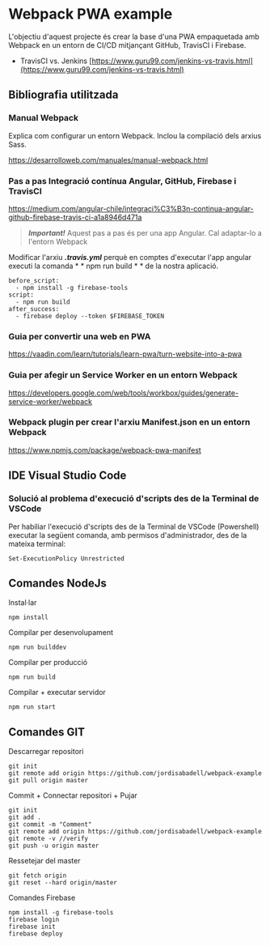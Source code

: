 # Webpack PWA example

L'objectiu d'aquest projecte és crear la base d'una PWA empaquetada amb Webpack en un entorn de CI/CD mitjançant GitHub, TravisCI i Firebase.

- TravisCI vs. Jenkins [https://www.guru99.com/jenkins-vs-travis.html](https://www.guru99.com/jenkins-vs-travis.html)

## Bibliografia utilitzada

### Manual Webpack 
Explica com configurar un entorn Webpack. Inclou la compilació dels arxius Sass.

https://desarrolloweb.com/manuales/manual-webpack.html

### Pas a pas Integració contínua Angular, GitHub, Firebase i TravisCI
https://medium.com/angular-chile/integraci%C3%B3n-continua-angular-github-firebase-travis-ci-a1a8946d471a

> ***Important!*** Aquest pas a pas és per una app Angular. Cal adaptar-lo a l'entorn Webpack

Modificar l'arxiu ***.travis.yml*** perquè en comptes d'executar l'app angular executi la comanda * * npm run build * * de la nostra aplicació. 
```
before_script:
  - npm install -g firebase-tools
script:
  - npm run build 
after_success:
  - firebase deploy --token $FIREBASE_TOKEN
```
### Guia per convertir una web en PWA
https://vaadin.com/learn/tutorials/learn-pwa/turn-website-into-a-pwa

### Guia per afegir un Service Worker en un entorn Webpack
https://developers.google.com/web/tools/workbox/guides/generate-service-worker/webpack

### Webpack plugin per crear l'arxiu Manifest.json en un entorn Webpack
https://www.npmjs.com/package/webpack-pwa-manifest


## IDE Visual Studio Code

### Solució al problema d'execució d'scripts des de la Terminal de VSCode
Per habiliar l'execució d'scripts des de la Terminal de VSCode (Powershell) executar la següent comanda, amb permisos d'administrador, des de la mateixa terminal:
```
Set-ExecutionPolicy Unrestricted
```

## Comandes NodeJs

Instal·lar
```
npm install
```

Compilar per desenvolupament
```
npm run builddev
```

Compilar per producció
```
npm run build
```

Compilar + executar servidor
```
npm run start
```

## Comandes GIT

Descarregar repositori
```
git init
git remote add origin https://github.com/jordisabadell/webpack-example
git pull origin master
```

Commit + Connectar repositori + Pujar
```
git init
git add .
git commit -m "Comment"
git remote add origin https://github.com/jordisabadell/webpack-example
git remote -v //verify
git push -u origin master
```

Ressetejar del master 
```
git fetch origin
git reset --hard origin/master
```

Comandes Firebase
```
npm install -g firebase-tools
firebase login
firebase init
firebase deploy
```

